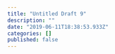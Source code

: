 ```yaml
---
title: "Untitled Draft 9"
description: ""
date: "2019-06-11T18:38:53.933Z"
categories: []
published: false
---
```



